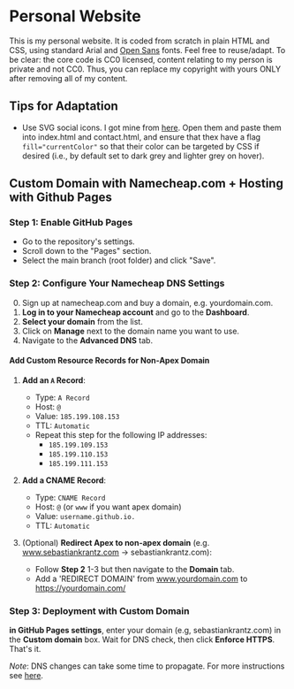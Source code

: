 # Personal Website
This is my personal website. It is coded from scratch in plain HTML and CSS, using standard Arial and [Open Sans](https://fonts.google.com/specimen/Open+Sans) fonts. Feel free to reuse/adapt. To be clear: the core code is CC0 licensed, content relating to my person is private and not CC0. Thus, you can replace my copyright with yours ONLY after removing all of my content.

## Tips for Adaptation

- Use SVG social icons. I got mine from [here](https://cdn.jsdelivr.net/npm/simple-icons@v7/icons/). Open them and paste them into index.html and contact.html, and ensure that thex have a flag `fill="currentColor"` so that their color can be targeted by CSS if desired (i.e., by default set to dark grey and lighter grey on hover). 

## Custom Domain with Namecheap.com + Hosting with Github Pages

### Step 1: Enable GitHub Pages
   - Go to the repository's settings.
   - Scroll down to the "Pages" section.
   - Select the main branch (root folder) and click "Save".

### Step 2: Configure Your Namecheap DNS Settings
0. Sign up at namecheap.com and buy a domain, e.g. yourdomain.com.
1. **Log in to your Namecheap account** and go to the **Dashboard**.
2. **Select your domain** from the list.
3. Click on **Manage** next to the domain name you want to use.
4. Navigate to the **Advanced DNS** tab.

#### Add Custom Resource Records for Non-Apex Domain
1. **Add an `A` Record**:
   - Type: `A Record`
   - Host: `@`
   - Value: `185.199.108.153`
   - TTL: `Automatic`
   - Repeat this step for the following IP addresses:
     - `185.199.109.153`
     - `185.199.110.153`
     - `185.199.111.153`

2. **Add a CNAME Record**:
   - Type: `CNAME Record`
   - Host: `@` (or `www` if you want apex domain) 
   - Value: `username.github.io.`
   - TTL: `Automatic`

3. (Optional) **Redirect Apex to non-apex domain** (e.g. www.sebastiankrantz.com -> sebastiankrantz.com):
   - Follow **Step 2** 1-3 but then navigate to the **Domain** tab.
   - Add a 'REDIRECT DOMAIN' from www.yourdomain.com to https://yourdomain.com/

### Step 3: Deployment with Custom Domain
**in GitHub Pages settings**, enter your domain (e.g, sebastiankrantz.com) in the **Custom domain** box. Wait for DNS check, then click **Enforce HTTPS**. That's it. 

*Note*: DNS changes can take some time to propagate. For more instructions see [here](https://www.namecheap.com/support/knowledgebase/article.aspx/9645/2208/how-do-i-link-my-domain-to-github-pages/).

